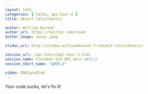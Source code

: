 ```yaml
---
layout: talk
categories: [ talks, api-hour-2 ]
title: Object Calisthenics

author: William Durand
author_url: https://twitter.com/couac
author_image: couac.jpeg

slides_url: http://slides.williamdurand.fr/object-calisthenics/

session_url: /api-hours/api-hour-2.html
session_name: Clermont'ech API Hour &#35;2
session_short_name: "&#35;2"

video: ODK2gnzQ7u8
---
```


Your code sucks, let's fix it!
